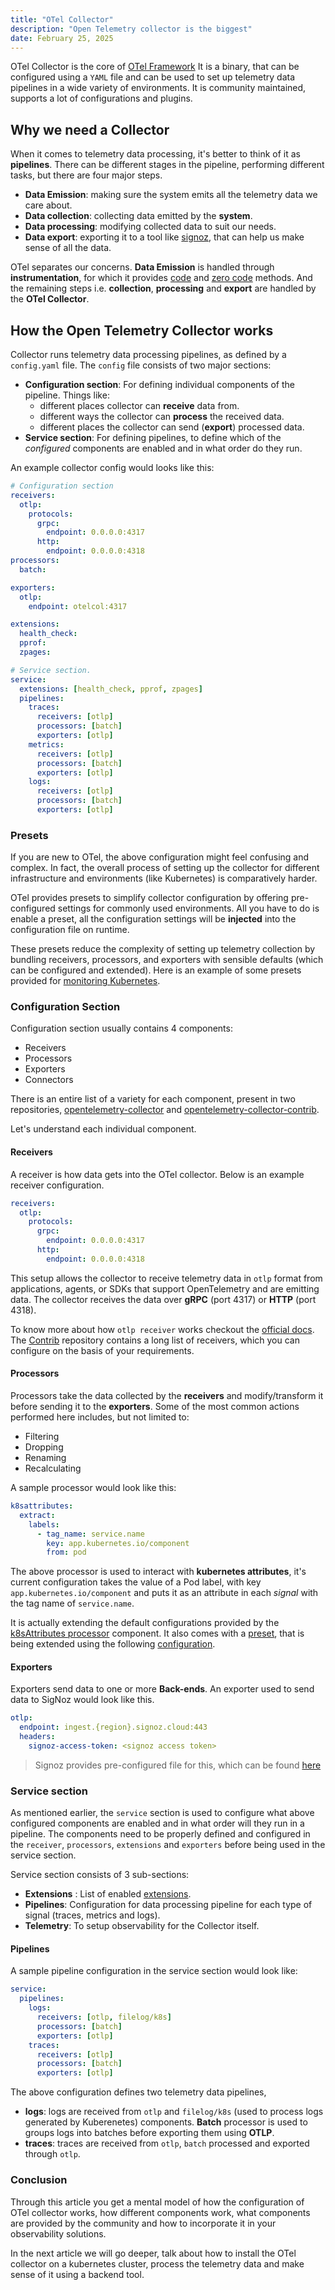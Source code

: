 ```yaml
---
title: "OTel Collector"
description: "Open Telemetry collector is the biggest"
date: February 25, 2025
---
```


OTel Collector is the core of [OTel Framework](/writings/tech/observability/observability-101)
It is a binary, that can be configured using a `YAML` file and can be used to
set up telemetry data pipelines in a wide variety of environments. It is
community maintained, supports a lot of configurations and plugins.

## Why we need a Collector

When it comes to telemetry data processing, it's better to think of it as **pipelines**.
There can be different stages in the pipeline, performing different tasks, but there
are four major steps.

- **Data Emission**: making sure the system emits all the telemetry data we care
  about.
- **Data collection**: collecting data emitted by the **system**.
- **Data processing**: modifying collected data to suit our needs.
- **Data export**: exporting it to a tool like [signoz](https://signoz.io), that
  can help us make sense of all the data.

OTel separates our concerns. **Data Emission** is handled through **instrumentation**,
for which it provides [code](https://opentelemetry.io/docs/languages/) and
[zero code](https://opentelemetry.io/docs/zero-code/) methods. And the remaining
steps i.e. **collection**, **processing** and **export** are handled
by the **OTel Collector**.

## How the Open Telemetry Collector works

Collector runs telemetry data processing pipelines, as defined by a `config.yaml`
file. The `config` file consists of two major sections:

- **Configuration section**: For defining individual components of the pipeline.
  Things like:
  - different places collector can **receive** data from.
  - different ways the collector can **process** the received data.
  - different places the collector can send (**export**) processed data.
- **Service section**: For defining pipelines, to define which of
  the _configured_ components are enabled and in what order
  do they run.

An example collector config would looks like this:

```yaml
# Configuration section
receivers:
  otlp:
    protocols:
      grpc:
        endpoint: 0.0.0.0:4317
      http:
        endpoint: 0.0.0.0:4318
processors:
  batch:

exporters:
  otlp:
    endpoint: otelcol:4317

extensions:
  health_check:
  pprof:
  zpages:

# Service section.
service:
  extensions: [health_check, pprof, zpages]
  pipelines:
    traces:
      receivers: [otlp]
      processors: [batch]
      exporters: [otlp]
    metrics:
      receivers: [otlp]
      processors: [batch]
      exporters: [otlp]
    logs:
      receivers: [otlp]
      processors: [batch]
      exporters: [otlp]
```

### Presets

If you are new to OTel, the above configuration might feel confusing and complex.
In fact, the overall process of setting up the collector for different infrastructure
and environments (like Kubernetes) is comparatively harder.

OTel provides presets to simplify collector configuration by offering pre-configured
settings for commonly used environments. All you have to do is enable a preset, all
the configuration settings will be **injected** into the configuration file on runtime.

These presets reduce the complexity of setting up telemetry collection by bundling
receivers, processors, and exporters with sensible defaults (which can be configured
and extended). Here is an example of some presets provided for [monitoring Kubernetes](https://opentelemetry.io/docs/platforms/kubernetes/helm/collector/#presets).

### Configuration Section

Configuration section usually contains 4 components:

- Receivers
- Processors
- Exporters
- Connectors

There is an entire list of a variety for each component, present in two repositories,
[opentelemetry-collector](https://github.com/open-telemetry/opentelemetry-collector/tree/main)
and
[opentelemetry-collector-contrib](https://github.com/open-telemetry/opentelemetry-collector-contrib/tree/main).

Let's understand each individual component.

#### Receivers

A receiver is how data gets into the OTel collector. Below is an example receiver
configuration.

```yaml
receivers:
  otlp:
    protocols:
      grpc:
        endpoint: 0.0.0.0:4317
      http:
        endpoint: 0.0.0.0:4318
```

This setup allows the collector to receive telemetry data in `otlp` format
from applications, agents, or SDKs that support OpenTelemetry and are emitting
data. The collector receives the data over **gRPC** (port 4317) or
**HTTP** (port 4318).

To know more about how `otlp receiver` works checkout the [official docs](https://github.com/open-telemetry/opentelemetry-collector/blob/main/receiver/otlpreceiver/README.md).
The [Contrib](https://github.com/open-telemetry/opentelemetry-collector-contrib)
repository contains a long list of receivers, which you can configure on the basis
of your requirements.

#### Processors

Processors take the data collected by the **receivers** and modify/transform it before
sending it to the **exporters**. Some of the most common actions performed here includes,
but not limited to:

- Filtering
- Dropping
- Renaming
- Recalculating

A sample processor would look like this:

```yaml
k8sattributes:
  extract:
    labels:
      - tag_name: service.name
        key: app.kubernetes.io/component
        from: pod
```

The above processor is used to interact with **kubernetes attributes**, it's current
configuration takes the value of a Pod label, with key `app.kubernetes.io/component`
and puts it as an attribute in each _signal_ with the tag name of `service.name`.

It is actually extending the default configurations provided by the [k8sAttributes
processor](https://github.com/open-telemetry/opentelemetry-collector-contrib/blob/main/processor/k8sattributesprocessor/README.md#extracting-attributes-from-pod-labels-and-annotations)
component. It also comes with a [preset](https://opentelemetry.io/docs/platforms/kubernetes/helm/collector/#kubernetes-attributes-preset),
that is being extended using the following [configuration](https://github.com/open-telemetry/opentelemetry-collector-contrib/blob/main/processor/k8sattributesprocessor/README.md#extracting-attributes-from-pod-labels-and-annotations).

#### Exporters

Exporters send data to one or more **Back-ends**. An exporter used to send data to
SigNoz would look like this.

```yaml
otlp:
  endpoint: ingest.{region}.signoz.cloud:443
  headers:
    signoz-access-token: <signoz access token>
```

> Signoz provides pre-configured file for this, which can be found [here](https://signoz.io/docs/tutorial/kubernetes-infra-metrics/#install-k8s-infra-chart)

### Service section

As mentioned earlier, the `service` section is used to configure what
above configured components are enabled and in what order will they run in a pipeline.
The components need to be properly defined and configured in the
`receiver`, `processors`, `extensions` and `exporters` before being used in the
service section.

Service section consists of 3 sub-sections:

- **Extensions** : List of enabled [extensions](https://opentelemetry.io/docs/zero-code/java/agent/extensions/).
- **Pipelines**: Configuration for data processing pipeline for each type
  of signal (traces, metrics and logs).
- **Telemetry**: To setup observability for the Collector itself.

#### **Pipelines**

A sample pipeline configuration in the service section would look like:

```yaml
service:
  pipelines:
    logs:
      receivers: [otlp, filelog/k8s]
      processors: [batch]
      exporters: [otlp]
    traces:
      receivers: [otlp]
      processors: [batch]
      exporters: [otlp]
```

The above configuration defines two telemetry data pipelines,

- **logs**: logs are received from `otlp` and `filelog/k8s` (used
  to process logs generated by Kuberenetes) components. **Batch** processor
  is used to groups logs into batches before exporting them using **OTLP**.
- **traces**: traces are received from `otlp`, `batch` processed and
  exported through `otlp`.

### Conclusion

Through this article you get a mental model of how the configuration of OTel collector
works, how different components work, what components are provided by the
community and how to incorporate it in your observability solutions.

In the next article we will go deeper, talk about how to install the OTel collector
on a kubernetes cluster, process the telemetry data and make sense of it using a
backend tool.
